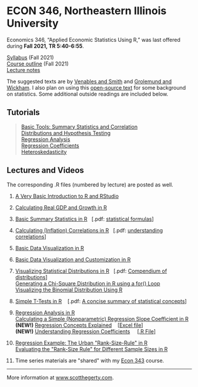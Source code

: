 # ECON 346, Northeastern Illinois University

Economics 346, “Applied Economic Statistics Using R,” was last offered during **Fall 2021, TR 5:40-6:55**. 

[Syllabus](https://github.com/hegerty/ECON346/blob/main/ECON346_Syl_F21.pdf) (Fall 2021)    
[Course outline](https://github.com/hegerty/ECON346/blob/main/ECON346_CourseOutline_F21.pdf) (Fall 2021)  
[Lecture notes](https://github.com/hegerty/ECON346/blob/main/Applied_Economics_R_Notes_Hegerty_2022.pdf)

The suggested texts are by [Venables and Smith](https://cran.r-project.org/doc/manuals/r-release/R-intro.pdf) and [Grolemund and Wickham](https://r4ds.had.co.nz/). I also plan on using this [open-source text](https://openstax.org/details/books/introductory-statistics) for some background on statistics. Some additional outside readings are included below.

## Tutorials
> [Basic Tools: Summary Statistics and Correlation](https://github.com/hegerty/ECON346/blob/main/Lec03-4-5_BasicTools.md)  
> [Distributions and Hypothesis Testing](https://github.com/hegerty/ECON346/blob/main/Lec07-8_Distributions-HypTest.md)  
> [Regression Analysis](https://github.com/hegerty/ECON346/blob/main/Lec09_Regression.md)  
> [Regression Coefficients](https://github.com/hegerty/ECON310/blob/main/310_Regression_Coefficients.md)  
> [Heteroskedasticity](https://github.com/hegerty/ECON346/blob/main/Lec09_Heteroskedasticity.md)

## Lectures and Videos
The corresponding .R files (numbered by lecture) are posted as well.

1. [A Very Basic Introduction to R and RStudio](https://youtu.be/is5BXo0HfZs)                                           
2. [Calculating Real GDP and Growth in R](https://youtu.be/orqhOGiHDZQ)                                                   
3. [Basic Summary Statistics in R](https://youtu.be/C4K31VFDb1s)&nbsp;&nbsp; [.pdf: [statistical formulas](http://integral-table.com/downloads/stats.pdf)]                                      
4. [Calculating (Inflation) Correlations in R](https://youtu.be/9Y6yFliG1Fg)&nbsp;&nbsp; [.pdf: [understanding correlations](https://www.japi.org/article/files/principles_of_correlation_analysis.pdf)]                             
5. [Basic Data Visualization in R](https://youtu.be/z_qFjlDm8Sc)                                                                              
6. [Basic Data Visualization and Customization in R](https://www.youtube.com/watch?v=z_qFjlDm8Sc)                                                   
7. [Visualizing Statistical Distributions in R](https://youtu.be/qG7hByQnzuY)&nbsp;&nbsp; [.pdf: [Compendium of distributions](https://www.causascientia.org/math_stat/Dists/Compendium.pdf)]    
   [Generating a Chi-Square Distribution in R using a for() Loop](https://youtu.be/PF6dXy_dk-k)  
   [Visualizing the Binomial Distribution Using R](https://youtu.be/TH1_bXRdWUQ)

8. [Simple T-Tests in R](https://youtu.be/1bK34Of2v6g) &nbsp;&nbsp; [.pdf: [A concise summary of statistical concepts](https://cbmm.mit.edu/sites/default/files/documents/probability_handout.pdf)] 

9. [Regression Analysis in R](https://youtu.be/qN_ulTayz2U)                                                  
   [Calculating a Simple (Nonparametric) Regression Slope Coefficient in R](https://youtu.be/_MD-y3djXlc)                    
   **(NEW!)** [Regression Concepts Explained](https://youtu.be/Io-tVaXpNkw)  &nbsp;&nbsp; [[Excel file](https://github.com/hegerty/ECON346/blob/main/Regression_Econ318_Data_Example.xlsx)]  
   **(NEW!)** [Understanding Regression Coefficients](https://youtu.be/cBlOw1XWAtc)&nbsp;&nbsp;&nbsp;&nbsp; [[.R File]](https://github.com/hegerty/ECON310/blob/main/310_Regression_Coefficients.R)  

 10. [Regression Example: The Urban "Rank-Size-Rule" in R](https://youtu.be/ezufZhSoY7s)                                          
    [Evaluating the "Rank-Size Rule" for Different Sample Sizes in R](https://youtu.be/lUyuoI9KiSI) 
    
11. Time series materials are "shared" with my [Econ 343](https://github.com/hegerty/ECON343) course.    
 
 ___
 More information at www.scotthegerty.com.
   
